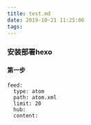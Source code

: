 ```yaml
---
title: test.md
date: 2019-10-21 11:25:06
tags:
---
```


### 安装部署hexo

#### 第一步

```
feed:
  type: atom
  path: atom.xml
  limit: 20
  hub:
  content:
```
